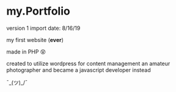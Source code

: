 # my.Portfolio

version 1 import date: 8/16/19

my first website (<strong>ever</strong>)

made in PHP 😵 

created to utilize wordpress for content management an amateur photographer
and became a javascript developer instead 

 ¯\_(ツ)_/¯
